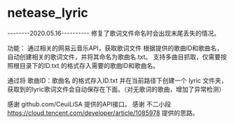# netease_lyric

--------2020.05.16----------
修复了歌词文件命名时会出现末尾丢失的情况。

功能：
通过相关的网易云音乐API，获取歌词文件
根据提供的歌曲ID和歌曲名，自动创建相关的歌词文件，并将其命名为歌曲名.txt。
支持多曲目抓取，仅需要按照根目录下的ID.txt 的格式存入需要的歌曲ID和歌曲名。





通过将 歌曲ID：歌曲名 的格式存入ID.txt
并在当前路径下创建一个 lyric 文件夹，获取到的lyric歌词文件会自动保存在下面。（对无歌词的歌曲，增加了异常检测）







感谢 github.com/CeuiLiSA 提供的API接口。
感谢 不二小段 https://cloud.tencent.com/developer/article/1085978 提供的思路。
